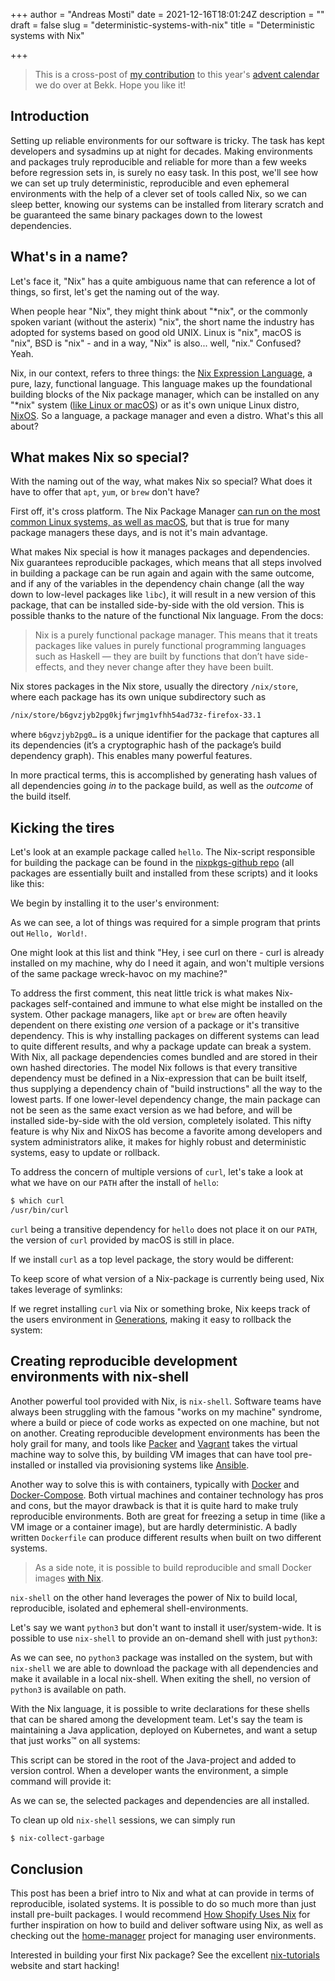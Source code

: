 +++
author = "Andreas Mosti"
date = 2021-12-16T18:01:24Z
description = ""
draft = false
slug = "deterministic-systems-with-nix"
title = "Deterministic systems with Nix"

+++


> This is a cross-post of [my contribution](https://www.bekk.christmas/post/2021/13/deterministic-systems-with-nix) to this year's [advent calendar](https://www.bekk.christmas/) we do over at Bekk. Hope you like it!

## Introduction

Setting up reliable environments for our software is tricky.
The task has kept developers and sysadmins up at night for decades. Making environments and packages truly reproducible and reliable for more than a few weeks before regression sets in, is surely no easy task. In this post, we'll see how we can set up truly deterministic, reproducible and even ephemeral environments with the help of a clever set of tools called Nix, so we can sleep better, knowing our systems can be installed from literary scratch and be guaranteed the same binary packages down to the lowest dependencies.

## What's in a name?

Let's face it, "Nix" has a quite ambiguous name that can reference a lot of things, so first, let's get the naming out of the way.

When people hear "Nix", they might think about "*nix", or the commonly spoken variant (without the asterix) "nix", the short name the industry has adopted for systems based on good old UNIX. Linux is "nix", macOS is "nix", BSD is "nix" - and in a way, "Nix" is also... well, "nix." Confused? Yeah.

Nix, in our context, refers to three things: the [Nix Expression Language](https://nixos.wiki/wiki/Nix_Expression_Language), a pure, lazy, functional language. This language makes up the foundational building blocks of the Nix package manager, which can be installed on any "*nix" system ([like Linux or macOS](https://nixos.org/manual/nix/stable/quick-start.html)) or as it's own unique Linux distro, [NixOS](https://nixos.org/). So a language, a package manager and even a distro. What's this all about?


## What makes Nix so special?
 
With the naming out of the way, what makes Nix so special? What does it have to offer that `apt`, `yum`, or `brew` don't have?

First off, it's cross platform. The Nix Package Manager [can run on the most common Linux systems, as well as macOS](https://nixos.org/manual/nix/unstable/installation/supported-platforms.html), but that is true for many package managers these days, and is not it's main advantage.

What makes Nix special is how it manages packages and dependencies. Nix guarantees reproducible packages, which means that all steps involved in building a package can be run again and again with the same outcome, and if any of the variables in the dependency chain change (all the way down to low-level packages like `libc`), it will result in a new version of this package, that can be installed side-by-side with the old version. This is possible thanks to the nature of the functional Nix language. From the docs:

>Nix is a purely functional package manager. This means that it treats packages like values in purely functional programming languages such as Haskell — they are built by functions that don’t have side-effects, and they never change after they have been built. 

Nix stores packages in the Nix store, usually the directory `/nix/store`, where each package has its own unique subdirectory such as

```sh
/nix/store/b6gvzjyb2pg0kjfwrjmg1vfhh54ad73z-firefox-33.1
```
 where `b6gvzjyb2pg0…` is a unique identifier for the package that captures all its dependencies (it’s a cryptographic hash of the package’s build dependency graph). This enables many powerful features.

In more practical terms, this is accomplished by generating hash values of all dependencies going _in_ to the package build, as well as the _outcome_ of the build itself.

## Kicking the tires

Let's look at an example package called `hello`. 
The Nix-script responsible for building the package can be found in the [nixpkgs-github repo](https://github.com/NixOS/nixpkgs)
(all packages are essentially built and installed from these scripts) and it looks like this:

<script src="https://gist.github.com/andmos/9c56554310a6a1dd653d997bcfeae943.js"></script>

We begin by installing it to the user's environment:

<script src="https://gist.github.com/andmos/c1d48189a5ad662c59bbf25c54f9bb53.js"></script>

As we can see, a lot of things was required for a simple program that prints out `Hello, World!`.

One might look at this list and think "Hey, i see curl on there - curl is already installed on my machine, why do I need it again, and won't multiple versions of the same package wreck-havoc on my machine?"

To address the first comment, this neat little trick is what makes Nix-packages self-contained and immune to what else might be installed on the system.
Other package managers, like `apt` or `brew` are often heavily dependent on there existing _one_ version of a package or it's transitive dependency.
This is why installing packages on different systems can lead to quite different results, and why a package update can break a system.
With Nix, all package dependencies comes bundled and are stored in their own hashed directories.
The model Nix follows is that every transitive dependency must be defined in a Nix-expression that can be built itself, thus supplying a dependency chain of "build instructions" all the way to the lowest parts.
If one lower-level dependency change, the main package can not be seen as the same exact version as we had before, and will be installed side-by-side with the old version, completely isolated.
This nifty feature is why Nix and NixOS has become a favorite among developers and system administrators alike, it makes for highly robust and deterministic systems, easy to update or rollback.

To address the concern of multiple versions of `curl`, let's take a look at what we have on our `PATH` after the install of `hello`:

```sh
$ which curl
/usr/bin/curl
```

`curl` being a transitive dependency for `hello` does not place it on our `PATH`, the version of `curl` provided by macOS is still in place.

If we install `curl` as a top level package, the story would be different:

<script src="https://gist.github.com/andmos/19dd36c37fa4b3afa2c942bb5a9e8f5b.js"></script>

To keep score of what version of a Nix-package is currently being used, Nix takes leverage of symlinks:

<script src="https://gist.github.com/andmos/0e5c437602621d098c0dcb7c62a06602.js"></script>

If we regret installing `curl` via Nix or something broke, Nix keeps track of the users environment in
[Generations](https://nixos.wiki/wiki/NixOS#Generations), making it easy to rollback the system:

<script src="https://gist.github.com/andmos/0361e12c6b59dd874450370052556350.js"></script>

## Creating reproducible development environments with nix-shell

Another powerful tool provided with Nix, is `nix-shell`. Software teams have always been struggling with the famous "works on my machine" syndrome, where a build or piece of code works as expected on one machine, but not on another.
Creating reproducible development environments has been the holy grail for many, and tools like [Packer](https://www.packer.io/) and [Vagrant](https://www.vagrantup.com/) takes the virtual machine way to solve this, by building VM images that can have tool pre-installed or installed via provisioning systems like [Ansible](https://www.vagrantup.com/docs/provisioning/ansible).

Another way to solve this is with containers, typically with [Docker](https://www.docker.com/) and [Docker-Compose](https://docs.docker.com/compose/).
Both virtual machines and container technology has pros and cons, but the mayor drawback is that it is quite hard to make truly reproducible environments.
Both are great for freezing a setup in time (like a VM image or a container image), but are hardly deterministic. 
A badly written `Dockerfile` can produce different results when built on two different systems.
>As a side note, it is possible to build reproducible and small Docker images [with Nix](https://nix.dev/tutorials/building-and-running-docker-images).

`nix-shell` on the other hand leverages the power of Nix to build local, reproducible, isolated and ephemeral shell-environments.

Let's say we want  `python3` but don't want to install it user/system-wide. It is possible to use `nix-shell` to provide an on-demand shell with just `python3`:

<script src="https://gist.github.com/andmos/c89cfa43a073fd6c263307ac0279e7f9.js"></script>

As we can see, no `python3` package was installed on the system, but with `nix-shell` we are able to download the package with all dependencies and make it available in a local nix-shell.
When exiting the shell, no version of `python3` is available on path.

With the Nix language, it is possible to write declarations for these shells that can be shared among the development team.
Let's say the team is maintaining a Java application, deployed on Kubernetes, and want a setup that just works™ on all systems:

<script src="https://gist.github.com/andmos/d6c853be08f78def1e6241bc9470aff5.js"></script>

This script can be stored in the root of the Java-project and added to version control. When a developer wants the environment, a simple command will provide it:

<script src="https://gist.github.com/andmos/0d76eda18d21d0f502958f464fe861e4.js"></script>

As we can se, the selected packages and dependencies are all installed.

To clean up old `nix-shell` sessions, we can simply run
```sh
$ nix-collect-garbage
```

## Conclusion

This post has been a brief intro to Nix and what at can provide in terms of reproducible, isolated systems. It is possible to do so much more than just install pre-built packages. I would recommend [How Shopify Uses Nix](https://shopify.engineering/shipit-presents-how-shopify-uses-nix) for further inspiration on how to build and deliver software using Nix, as well as checking out the [home-manager](https://github.com/nix-community/home-manager) project for managing user environments.

Interested in building your first Nix package? See the excellent [nix-tutorials](https://nix-tutorial.gitlabpages.inria.fr/nix-tutorial/first-package.html) website and start hacking!